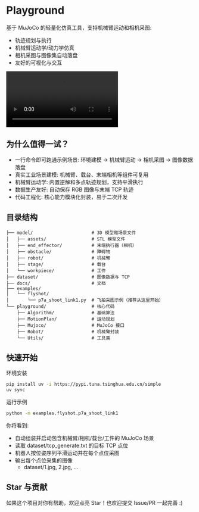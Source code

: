 # Playground

基于 MuJoCo 的轻量化仿真工具，支持机械臂运动和相机采图:
- 轨迹规划与执行
- 机械臂运动学/动力学仿真
- 相机采图与图像集自动落盘
- 友好的可视化与交互

![flyshot](https://private-user-images.githubusercontent.com/227360208/480925619-c8034837-c9ca-40cc-af3c-abdcd2494306.mp4)



## 为什么值得一试？
- 一行命令即可跑通示例场景: 环境建模 → 机械臂运动 → 相机采图 → 图像数据落盘
- 真实工业场景建模: 机械臂、载台、末端相机等组件可复用
- 机械臂运动学: 内置逆解和多点轨迹规划，支持平滑执行
- 数据生产友好: 自动保存 RGB 图像与末端 TCP 轨迹
- 代码工程化: 核心能力模块化封装，易于二次开发



## 目录结构
```
├── model/                      # 3D 模型和场景文件
│   ├── assets/                 # STL 模型文件
│   ├── end_effector/           # 末端执行器（相机）
│   ├── obstacle/               # 障碍物
│   ├── robot/                  # 机械臂
│   ├── stage/                  # 载台
│   └── workpiece/              # 工件
├── dataset/                    # 图像数据与 TCP
├── docs/                       # 文档
├── examples/
│   └── flyshot/
│       └── p7a_shoot_link1.py  # 飞拍采图示例（推荐从这里开始）
└── playground/                 # 核心代码
    ├── Algorithm/              # 基础算法
    ├── MotionPlan/             # 运动规划
    ├── Mujoco/                 # MuJoCo 接口
    ├── Robot/                  # 机械臂封装
    └── Utils/                  # 工具类
```



## 快速开始

环境安装
```bash
pip install uv -i https://pypi.tuna.tsinghua.edu.cn/simple
uv sync
```

运行示例
```bash
python -m examples.flyshot.p7a_shoot_link1
```

你将看到:
- 自动组装并启动包含机械臂/相机/载台/工件的 MuJoCo 场景
- 读取 dataset/tcp_generate.txt 的目标 TCP 点位
- 机器人按位姿序列平滑运动并在每个点位采图
- 输出每个点位采集的图像
  - dataset/1.jpg, 2.jpg, ...          



## Star 与贡献
如果这个项目对你有帮助，欢迎点亮 Star！也欢迎提交 Issue/PR 一起完善 :)

 





